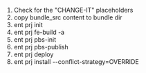 1. Check for the "CHANGE-IT" placeholders
2. copy bundle_src content to bundle dir
3. ent prj init
4. ent prj fe-build -a
5. ent prj pbs-init
6. ent prj pbs-publish
7. ent prj deploy
8. ent prj install --conflict-strategy=OVERRIDE
